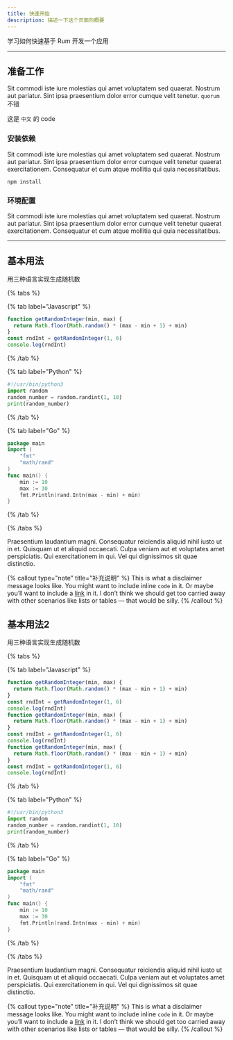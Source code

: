 ```yaml
---
title: 快速开始
description: 描述一下这个页面的概要
---
```


学习如何快速基于 Rum 开发一个应用

---

## 准备工作

Sit commodi iste iure molestias qui amet voluptatem sed quaerat. Nostrum aut pariatur. Sint ipsa praesentium dolor error cumque velit tenetur. `quorum` 不错

这是 `中文` 的 code


### 安装依赖

Sit commodi iste iure molestias qui amet voluptatem sed quaerat. Nostrum aut pariatur. Sint ipsa praesentium dolor error cumque velit tenetur quaerat exercitationem. Consequatur et cum atque mollitia qui quia necessitatibus.

```shell
npm install
```

### 环境配置

Sit commodi iste iure molestias qui amet voluptatem sed quaerat. Nostrum aut pariatur. Sint ipsa praesentium dolor error cumque velit tenetur quaerat exercitationem. Consequatur et cum atque mollitia qui quia necessitatibus.

---

## 基本用法

用三种语言实现生成随机数

{% tabs %}

{% tab label="Javascript" %}
```javascript
function getRandomInteger(min, max) {
  return Math.floor(Math.random() * (max - min + 1) + min)
}
const rndInt = getRandomInteger(1, 6)
console.log(rndInt)
```
{% /tab %}

{% tab label="Python" %}
```python
#!/usr/bin/python3
import random
random_number = random.randint(1, 10)
print(random_number)
```
{% /tab %}

{% tab label="Go" %}
```go
package main
import (
    "fmt"
    "math/rand"
)
func main() {
    min := 10
    max := 30
    fmt.Println(rand.Intn(max - min) + min)
} 
```
{% /tab %}

{% /tabs %}

Praesentium laudantium magni. Consequatur reiciendis aliquid nihil iusto ut in et. Quisquam ut et aliquid occaecati. Culpa veniam aut et voluptates amet perspiciatis. Qui exercitationem in qui. Vel qui dignissimos sit quae distinctio.

{% callout type="note" title="补充说明" %}
This is what a disclaimer message looks like. You might want to include inline `code` in it. Or maybe you’ll want to include a [link](/) in it. I don’t think we should get too carried away with other scenarios like lists or tables — that would be silly.
{% /callout %}


## 基本用法2

用三种语言实现生成随机数

{% tabs %}

{% tab label="Javascript" %}
```javascript
function getRandomInteger(min, max) {
  return Math.floor(Math.random() * (max - min + 1) + min)
}
const rndInt = getRandomInteger(1, 6)
console.log(rndInt)
function getRandomInteger(min, max) {
  return Math.floor(Math.random() * (max - min + 1) + min)
}
const rndInt = getRandomInteger(1, 6)
console.log(rndInt)
function getRandomInteger(min, max) {
  return Math.floor(Math.random() * (max - min + 1) + min)
}
const rndInt = getRandomInteger(1, 6)
console.log(rndInt)
```
{% /tab %}

{% tab label="Python" %}
```python
#!/usr/bin/python3
import random
random_number = random.randint(1, 10)
print(random_number)
```
{% /tab %}

{% tab label="Go" %}
```go
package main
import (
    "fmt"
    "math/rand"
)
func main() {
    min := 10
    max := 30
    fmt.Println(rand.Intn(max - min) + min)
} 
```
{% /tab %}

{% /tabs %}

Praesentium laudantium magni. Consequatur reiciendis aliquid nihil iusto ut in et. Quisquam ut et aliquid occaecati. Culpa veniam aut et voluptates amet perspiciatis. Qui exercitationem in qui. Vel qui dignissimos sit quae distinctio.

{% callout type="note" title="补充说明" %}
This is what a disclaimer message looks like. You might want to include inline `code` in it. Or maybe you’ll want to include a [link](/) in it. I don’t think we should get too carried away with other scenarios like lists or tables — that would be silly.
{% /callout %}
